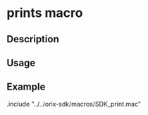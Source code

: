 # prints macro

## Description

## Usage

## Example

.include "../../orix-sdk/macros/SDK_print.mac"

